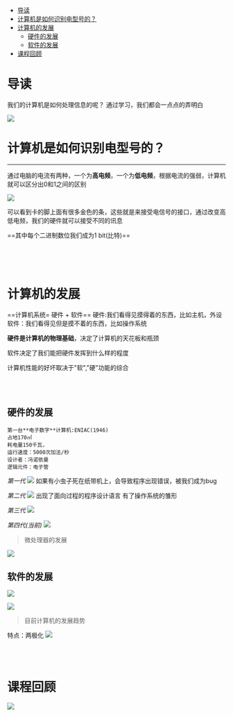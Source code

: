 
<!-- @import "[TOC]" {cmd="toc" depthFrom=1 depthTo=6 orderedList=false} -->

<!-- code_chunk_output -->

- [导读](#导读)
- [计算机是如何识别电型号的？](#计算机是如何识别电型号的)
- [计算机的发展](#计算机的发展)
  - [硬件的发展](#硬件的发展)
  - [软件的发展](#软件的发展)
- [课程回顾](#课程回顾)

<!-- /code_chunk_output -->

# 导读

我们的计算机是如何处理信息的呢？
通过学习，我们都会一点点的弄明白

![](https://s2.loli.net/2022/03/28/pPhvNQdblW7Zqif.png)


# 计算机是如何识别电型号的？
***

通过电脑的电流有两种，一个为**高电频**，一个为**低电频**，根据电流的强弱，计算机就可以区分出0和1之间的区别

![](https://s2.loli.net/2022/03/28/e7Quhv1dWYNmqoK.png)

可以看到卡的脚上面有很多金色的条，这些就是来接受电信号的接口，通过改变高低电频，我们的硬件就可以接受不同的讯息

==其中每个二进制数位我们成为1 bit(比特)==

<br><br><br>

# 计算机的发展

==计算机系统= 硬件 + 软件==
硬件:我们看得见摸得着的东西，比如主机，外设
软件：我们看得见但是摸不着的东西，比如操作系统

**硬件是计算机的物理基础**，决定了计算机的天花板和瓶颈

软件决定了我们能把硬件发挥到什么样的程度

计算机性能的好坏取决于"软","硬"功能的综合

<br><br>

## 硬件的发展

    第一台**电子数字**计算机:ENIAC(1946)
    占地170㎡
    耗电量150千瓦，
    运行速度：5000次加法/秒
    设计者：冯诺依曼
    逻辑元件：电子管

*第一代*
![](https://s2.loli.net/2022/03/28/IfHYmcoGazQRWKg.png)
    如果有小虫子死在纸带机上，会导致程序出现错误，被我们成为bug

*第二代*
![](https://s2.loli.net/2022/03/28/Uhetr8mLwFMpOkD.png)
    出现了面向过程的程序设计语言
    有了操作系统的雏形

*第三代*
![](https://s2.loli.net/2022/03/28/7ZGuQfkClVo1Wb6.png)

*第四代(当前)*
![](https://s2.loli.net/2022/03/28/3BgTQd8vk9uZaLs.png)

> 微处理器的发展

![](https://s2.loli.net/2022/03/28/W5bLHaEgX6D14YC.png)


## 软件的发展

![](https://s2.loli.net/2022/03/28/rEfJuzLRdQaT9Ag.png)

![](https://s2.loli.net/2022/03/28/nW4Cca9LlJYGTOo.png)

> 目前计算机的发展趋势

特点：两极化
![](https://s2.loli.net/2022/03/28/FraGIvo6NLJwSs2.png)

<br><br>

# 课程回顾
![](https://s2.loli.net/2022/03/28/1X4odUL7Pe9MRWu.png)